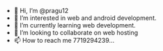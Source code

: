 - 👋 Hi, I’m @pragu12
- 👀 I’m interested in web and android development.
- 🌱 I’m currently learning web development.
- 💞️ I’m looking to collaborate on web hosting
- 📫 How to reach me 7719294239...

<!---
pragu12/pragu12 is a ✨ special ✨ repository because its `README.md` (this file) appears on your GitHub profile.
You can click the Preview link to take a look at your changes.
--->
